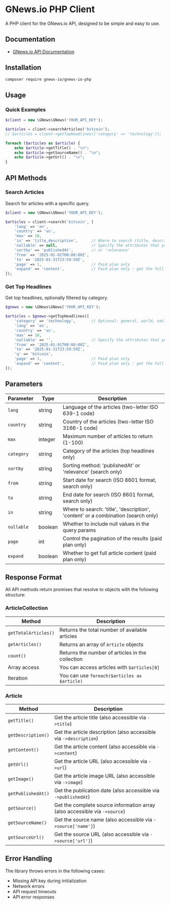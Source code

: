 # GNews.io PHP Client

A PHP client for the GNews.io API, designed to be simple and easy to use.

## Documentation

- [GNews.io API Documentation](https://gnews.io/docs/v4#introduction)

## Installation

```bash
composer require gnews-io/gnews-io-php
```

## Usage

### Quick Examples

```php
$client = new \GNews\GNews('YOUR_API_KEY');

$articles = client->searchArticles('bitcoin');
// $articles = client->getTopHeadlines(['category' => 'technology']);

foreach ($articles as $article) {
    echo $article->getTitle() . "\n";
    echo $article->getSourceName() . "\n";
    echo $article->getUrl() . "\n";
}
```

## API Methods

### Search Articles

Search for articles with a specific query.

```php
$client = new \GNews\GNews('YOUR_API_KEY');

$articles = client->search('bitcoin', [
    'lang' => 'en',
    'country' => 'us',
    'max' => 10,
    'in' => 'title,description',      // Where to search (title, description, content)
    'nullable' => null,               // Specify the attributes that you allow to return null values
    'sortby' => 'publishedAt',        // or 'relevance'
    'from' => '2025-01-01T00:00:00Z',
    'to' => '2025-01-31T23:59:59Z',
    'page' => 1,                      // Paid plan only
    'expand' => 'content',            // Paid plan only : get the full content of the article
]);
```

### Get Top Headlines

Get top headlines, optionally filtered by category.

```php
$gnews = new \GNews\GNews('YOUR_API_KEY');

$articles = $gnews->getTopHeadlines([
    'category' => 'technology',       // Optional: general, world, nation, business, technology, entertainment, sports, science, health
    'lang' => 'en',
    'country' => 'us',
    'max' => 10,
    'nullable' => '',                 // Specify the attributes that you allow to return null values
    'from' => '2025-01-01T00:00:00Z',
    'to' => '2025-01-31T23:59:59Z',
    'q' => 'bitcoin',
    'page' => 1,                      // Paid plan only
    'expand' => 'content',            // Paid plan only : get the full content of the article
]);

```

## Parameters

| Parameter  | Type    | Description                                                                       |
|------------|---------|-----------------------------------------------------------------------------------|
| `lang`     | string  | Language of the articles (two-letter ISO 639-1 code)                              |
| `country`  | string  | Country of the articles (two-letter ISO 3166-1 code)                              |
| `max`      | integer | Maximum number of articles to return (1-100)                                      |
| `category` | string  | Category of the articles (top headlines only)                                     |
| `sortby`   | string  | Sorting method: 'publishedAt' or 'relevance' (search only)                        |
| `from`     | string  | Start date for search (ISO 8601 format, search only)                              |
| `to`       | string  | End date for search (ISO 8601 format, search only)                                |
| `in`       | string  | Where to search: 'title', 'description', 'content' or a combination (search only) |
| `nullable` | boolean | Whether to include null values in the query params                                |
| `page`     | int     | Control the pagination of the results (paid plan only)                            |
| `expand`   | boolean | Whether to get full article content (paid plan only)                              |

## Response Format

All API methods return promises that resolve to objects with the following structure:

### ArticleCollection

| Method               | Description                                      |
|----------------------|--------------------------------------------------|
| `getTotalArticles()` | Returns the total number of available articles   |
| `getArticles()`      | Returns an array of `Article` objects            |
| `count()`            | Returns the number of articles in the collection |
| Array access         | You can access articles with `$articles[0]`      |
| Iteration            | You can use `foreach($articles as $article)`     |

### Article

| Method             | Description                                                                |
|--------------------|----------------------------------------------------------------------------|
| `getTitle()`       | Get the article title (also accessible via `->title`)                      |
| `getDescription()` | Get the article description (also accessible via `->description`)          |
| `getContent()`     | Get the article content (also accessible via `->content`)                  |
| `getUrl()`         | Get the article URL (also accessible via `->url`)                          |
| `getImage()`       | Get the article image URL (also accessible via `->image`)                  |
| `getPublishedAt()` | Get the publication date (also accessible via `->publishedAt`)             |
| `getSource()`      | Get the complete source information array (also accessible via `->source`) |
| `getSourceName()`  | Get the source name (also accessible via `->source['name']`)               |
| `getSourceUrl()`   | Get the source URL (also accessible via `->source['url']`)                 |

## Error Handling

The library throws errors in the following cases:

- Missing API key during initialization
- Network errors
- API request timeouts
- API error responses